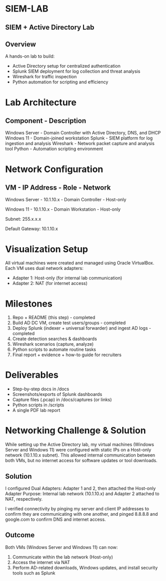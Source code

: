 # SIEM-LAB

## SIEM + Active Directory Lab

## Overview
A hands-on lab to build:
- Active Directory setup for centralized authentication
- Splunk SIEM deployment for log collection and threat analysis
- Wireshark for traffic inspection
- Python automation for scripting and efficiency

# Lab Architecture
## Component    - Description
Windows Server - Domain Controller with Active Directory, DNS, and DHCP
Windows 11     - Domain-joined workstation
Splunk         - SIEM platform for log ingestion and analysis
Wireshark      - Network packet capture and analysis tool
Python         - Automation scripting environment

# Network Configuration
## VM            - IP Address  - Role               - Network
Windows Server   - 10.1.10.x  - Domain Controller  -  Host-only

Windows 11       - 10.1.10.x  - Domain Workstation - Host-only

Subnet: 255.x.x.x

Default Gateway: 10.1.10.x

# Visualization Setup
All virtual machines were created and managed using Oracle VirtualBox.
Each VM uses dual network adapters:
- Adapter 1: Host-only (for internal lab communication)
- Adapter 2: NAT (for internet access)



# Milestones
1. Repo + README (this step)  - completed
2. Build AD DC VM, create test users/groups - completed
3. Deploy Splunk (indexer + universal forwarder) and ingest AD logs - completed
4. Create detection searches & dashboards  
5. Wireshark scenarios (capture, analyze)  
6. Python scripts to automate routine tasks  
7. Final report + evidence + how-to guide for recruiters

# Deliverables
- Step-by-step docs in /docs
- Screenshots/exports of Splunk dashboards
- Capture files (.pcap) in /docs/captures (or links)
- Python scripts in /scripts
- A single PDF lab report












# Networking Challenge & Solution
While setting up the Active Directory lab, my virtual machines (Windows Server and Windows 11) were configured with static IPs on a Host-only network (10.1.10.x subnet).
This allowed internal communication between both VMs, but no internet access for software updates or tool downloads.

## Solution
I configured Dual Adapters: Adapter 1 and 2, then attached the Host-only Adapter
Purpose: Internal lab network (10.1.10.x) and Adapter 2 attached to NAT, respectively.

I verified connectivity by pinging my server and client IP addresses to confirm they are communicating with one another, and pinged 8.8.8.8 and google.com to confirm DNS and internet access.

## Outcome
Both VMs (Windows Server and Windows 11) can now:

1. Communicate within the lab network (Host-only)
2. Access the internet via NAT
3. Perform AD-related downloads, Windows updates, and install security tools such as Splunk

